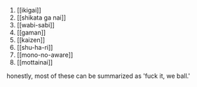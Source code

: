 1. [[ikigai]]
2. [[shikata ga nai]]
3. [[wabi-sabi]]
4. [[gaman]]
5. [[kaizen]]
6. [[shu-ha-ri]]
7. [[mono-no-aware]]
8. [[mottainai]]


honestly, most of these can be summarized as 'fuck it, we ball.'

